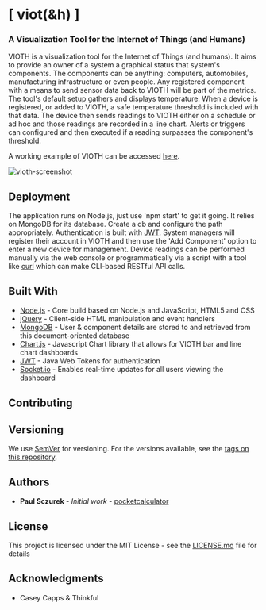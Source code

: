 
# [ viot(&h) ]

### A Visualization Tool for the Internet of Things (and Humans)

VIOTH is a visualization tool for the Internet of Things (and humans).  It aims to provide an owner of a system a graphical status that system's components.  The components can be anything: computers, automobiles, manufacturing infrastructure or even people.  Any registered component with a means to send sensor data back to VIOTH will be part of the metrics.  The tool's default setup gathers and displays temperature.  When a device is registered, or added to VIOTH, a safe temperature threshold is included with that data.  The device then sends readings to VIOTH either on a schedule or ad hoc and those readings are recorded in a line chart.  Alerts or triggers can configured and then executed if a reading surpasses the component's threshold.

A working example of VIOTH can be accessed [here](https://safe-coast-16974.herokuapp.com).

![vioth-screenshot](https://user-images.githubusercontent.com/34637263/39872070-c6653072-5434-11e8-9169-1acb8c7af773.png)

## Deployment

The application runs on Node.js, just use 'npm start' to get it going.  It relies on MongoDB for its database.  Create a db and configure the path appropriately.  Authentication is built with [JWT](https://jwt.io/).  System managers will register their account in VIOTH and then use the 'Add Component' option to enter a new device for management.  Device readings can be performed manually via the web console or programmatically via a script with a tool like [curl](https://curl.haxx.se/) which can make CLI-based RESTful API calls.

## Built With

* [Node.js](http://www.nodejs.org/) - Core build based on Node.js and JavaScript, HTML5 and CSS
* [jQuery](https://www.jquery.com/) - Client-side HTML manipulation and event handlers
* [MongoDB](https://mongodb.com/) - User & component details are stored to and retrieved from this document-oriented database
* [Chart.js](https://www.chartjs.org/) - Javascript Chart library that allows for VIOTH bar and line chart dashboards
* [JWT](https://jwt.io) - Java Web Tokens for authentication
* [Socket.io](https://socket.io) - Enables real-time updates for all users viewing the dashboard

## Contributing

## Versioning

We use [SemVer](http://semver.org/) for versioning. For the versions available, see the [tags on this repository](https://github.com/your/project/tags). 

## Authors

* **Paul Sczurek** - *Initial work* - [pocketcalculator](https://github.com/pocketcalculator)

## License

This project is licensed under the MIT License - see the [LICENSE.md](LICENSE.md) file for details

## Acknowledgments

* Casey Capps & Thinkful
